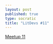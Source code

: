 ```yaml
---
layout: post
published: true
type: socratic
title: "LitDevs #11"
---
```


[Meetup 11](https://base58btc.notion.site/Meetup-11-June-22-2023-215992d7d94a496eaa0be4a077aa5430)